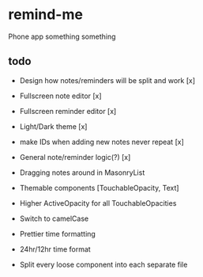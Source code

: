 # remind-me

Phone app something something

## todo

-   Design how notes/reminders will be split and work [x]
-   Fullscreen note editor [x]
-   Fullscreen reminder editor [x]
-   Light/Dark theme [x]
-   make IDs when adding new notes never repeat [x]
-   General note/reminder logic(?) [x]

-   Dragging notes around in MasonryList
-   Themable components [TouchableOpacity, Text]
-   Higher ActiveOpacity for all TouchableOpacities
-   Switch to camelCase
-   Prettier time formatting
-   24hr/12hr time format
-   Split every loose component into each separate file
